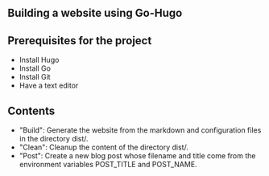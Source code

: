 ## Building a website using Go-Hugo

## Prerequisites for the project

- Install Hugo
- Install Go
- Install Git
- Have a text editor

## Contents

- "Build": Generate the website from the markdown and configuration files in the directory dist/.
- "Clean": Cleanup the content of the directory dist/.
- "Post": Create a new blog post whose filename and title come from the environment variables POST_TITLE and POST_NAME.

